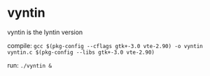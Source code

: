 vyntin
======

vyntin is the lyntin version

compile:
`gcc $(pkg-config --cflags gtk+-3.0 vte-2.90) -o vyntin vyntin.c $(pkg-config --libs gtk+-3.0 vte-2.90)`

run:
`./vyntin &`

